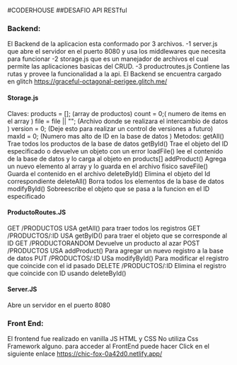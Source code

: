 #CODERHOUSE
##DESAFIO API RESTful

### Backend:

El Backend de la aplicacion esta conformado por 3 archivos.
-1 server.js que abre el servidor en el puerto 8080 y usa los middlewares que necesita para funcionar
-2 storage.js que es un manejador de archivos el cual permite las aplicaciones basicas del CRUD.
-3 productroutes.js Contiene las rutas y provee la funcionalidad a la api.
El Backend se encuentra cargado en glitch
https://graceful-octagonal-perigee.glitch.me/

#### Storage.js

Claves:
products = []; (array de productos)
count = 0;( numero de items en el array )
file = file || ""; (Archivo donde se realizara el intercambio de datos )
version = 0; (Deje esto para realizar un control de versiones a futuro)
maxId = 0; (Numero mas alto de ID en la base de datos )
Metodos:
getAll() Trae todos los productos de la base de datos
getById() Trae el objeto del ID especificado o devuelve un objeto con un error
loadFile() lee el contenido de la base de datos y lo carga al objeto en products[]
addProduct() Agrega un nuevo elemento al array y lo guarda en el archivo fisico
saveFile() Guarda el contenido en el archivo
deleteById() Elimina el objeto del Id correspondiente
deleteAll() Borra todos los elementos de la base de datos
modifyById() Sobreescribe el objeto que se pasa a la funcion en el ID especificado

#### ProductoRoutes.JS

GET /PRODUCTOS USA getAll() para traer todos los registros
GET /PRODUCTOS/:ID USA getByID() para traer el objeto que se corresponde al ID
GET /PRODUCTORANDOM Devuelve un producto al azar
POST /PRODUCTOS USA addProduct() Para agregar un nuevo registro a la base de datos
PUT /PRODUCTOS/:ID USa modifyById() Para modificar el registro que coincide con el id pasado
DELETE /PRODUCTOS/:ID Elimina el registro que coincide con ID usando deleteById()

#### Server.JS

Abre un servidor en el puerto 8080

### Front End:

El frontend fue realizado en vanilla JS HTML y CSS No utiliza Css Framework alguno.
para acceder al FrontEnd puede hacer Click en el siguiente enlace
https://chic-fox-0a42d0.netlify.app/
